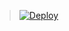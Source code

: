 > [![Deploy](https://www.herokucdn.com/deploy/button.png)](https://dashboard.heroku.com/new?template=https://github.com/Gouehdeeeee/llkapp)
